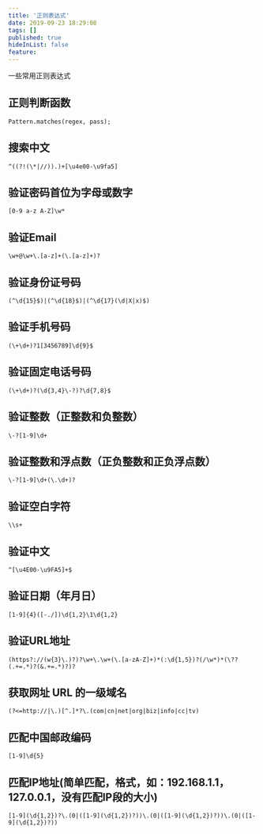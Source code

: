 ```yaml
---
title: '正则表达式'
date: 2019-09-23 18:29:08
tags: []
published: true
hideInList: false
feature: 
---
```

一些常用正则表达式 

<!-- more -->

## 正则判断函数
```
Pattern.matches(regex, pass);
```

## 搜索中文
```
^((?!(\*|//)).)+[\u4e00-\u9fa5]
```

## 验证密码首位为字母或数字
```
[0-9 a-z A-Z]\w*
```

## 验证Email
```
\w+@\w+\.[a-z]+(\.[a-z]+)?
```

## 验证身份证号码
```
(^\d{15}$)|(^\d{18}$)|(^\d{17}(\d|X|x)$)
```

## 验证手机号码
```
(\+\d+)?1[3456789]\d{9}$
```

## 验证固定电话号码
```
(\+\d+)?(\d{3,4}\-?)?\d{7,8}$
```

## 验证整数（正整数和负整数）
```
\-?[1-9]\d+
```

## 验证整数和浮点数（正负整数和正负浮点数）
```
\-?[1-9]\d+(\.\d+)?
```

## 验证空白字符
```
\\s+
```

## 验证中文
```
^[\u4E00-\u9FA5]+$
```

## 验证日期（年月日）
```
[1-9]{4}([-./])\d{1,2}\1\d{1,2}
```

## 验证URL地址
```
(https?://(w{3}\.)?)?\w+\.\w+(\.[a-zA-Z]+)*(:\d{1,5})?(/\w*)*(\??(.+=.*)?(&.+=.*)?)?
```

## 获取网址 URL 的一级域名
```
(?<=http://|\.)[^.]*?\.(com|cn|net|org|biz|info|cc|tv)
```

## 匹配中国邮政编码
```
[1-9]\d{5}
```

## 匹配IP地址(简单匹配，格式，如：192.168.1.1，127.0.0.1，没有匹配IP段的大小)
```
[1-9](\d{1,2})?\.(0|([1-9](\d{1,2})?))\.(0|([1-9](\d{1,2})?))\.(0|([1-9](\d{1,2})?))
```

